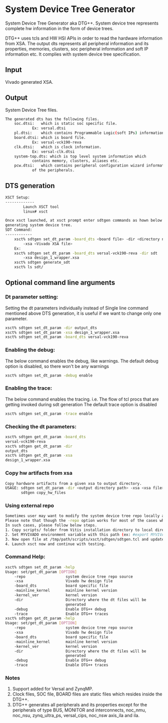 # System Device Tree Generator

System Device Tree Generator aka DTG++. System device tree represents
complete hw information in the form of device trees.

DTG++ uses tcls and HW HSI APIs in order to read the hardware
information from XSA. The output dts represents all peripheral information
and its properties, memories, clusters, soc peripheral information and soft
IP information etc. It complies with system device tree specification.

## Input

Vivado generated XSA.

## Output
System Device Tree files.
```bash
The generated dts has the following files.
	soc.dtsi:	which is static soc specific file.
			Ex: versal.dtsi
	pl.dtsi:	which contains Programmable Logic(soft IPs) information.
	board.dtsi:	which is board file.
			Ex: versal-vck190-reva
	clk.dtsi:	which is clock information.
			Ex: versal-clk.dtsi
	system-top.dts:	which is top level system information which
			contains memory, clusters, aliases etc.
	pcw.dtsi:	which contains peripheral configuration wizard information
			of the peripherals.
```
## DTS generation
			
```bash
XSCT Setup:
-------------
        Launch XSCT tool
        linux# xsct

Once xsct launched, at xsct prompt enter sdtgen commands as hown below for
generating system device tree.
SDT Command:
------------
	xsct% sdtgen set_dt_param -board_dts <board file> -dir <directory name>
		-xsa <Vivado XSA file>
	Ex:
	xsct% sdtgen set_dt_param -board_dts versal-vck190-reva -dir sdt
		-xsa design_1_wrapper.xsa
	xsct% sdtgen generate_sdt
	xsct% ls sdt/
```

## Optional command line arguments
### Dt parameter setting:
Setting the dt parameters individually instead of
Single line command mentioned above DTS generation, it is useful if
we want to change only one parameter.
```bash
xsct% sdtgen set_dt_param -dir output_dts
xsct% sdtgen set_dt_param -xsa design_1_wrapper.xsa
xsct% sdtgen set_dt_param -board_dts versal-vck190-reva
```

### Enabling the debug:
The below command enables the debug, like warnings.
The default debug option is disabled, so there won't be any warnings
```bash
xsct% sdtgen set_dt_param -debug enable
```

### Enabling the trace:
The below command enables the tracing.
i.e. The flow of tcl procs that are getting invoked during sdt generation
The default trace option is disabled
```bash
xsct% sdtgen set_dt_param -trace enable
```
 
### Checking the dt parameters:
```bash
xsct% sdtgen get_dt_param -board_dts
versal-vck190-reva
xsct% sdtgen get_dt_param -dir
output_dts
xsct% sdtgen get_dt_param -xsa
design_1_wrapper.xsa
```

### Copy hw artifacts from xsa
```bash
Copy hardware artifacts from a given xsa to output directory.
USAGE: sdtgen set_dt_param -dir <output directory path> -xsa <xsa file>
       sdtgen copy_hw_files
```

### Using external repo
```bash
Sometimes user may want to modify the system device tree repo locally and use that for testing, insuch scenarios user can specify local repo using -repo option at set_dt_param.
Please note that though the -repo option works for most of the cases where change is not in the core file i.e device_tree/data/device_tree.tcl, it will not work if change that needs to tested is in this file.
In such cases, please follow below steps.
1. Copy scripts/ folder from Vitis installation directory to local directory(ex: /tmp/path/)
2. Set MYVIVADO environment variable with this path (ex: #export MYVIVADO=/tmp/path/)
3. Now open file at /tmp/path/scripts/xsct/sdtgen/sdtgen.tcl and update it to source your own local device_tree.tcl instead of sourcing device_tree.tcl in installation path.
4. Launch xsct now and continue with testing.
```

### Command Help:
```bash
xsct% sdtgen set_dt_param -help
Usage: set/get_dt_param [OPTION]
	-repo                  system device tree repo source
	-xsa                   Vivado hw design file
	-board_dts             board specific file
	-mainline_kernel       mainline kernel version
	-kernel_ver            kernel version
	-dir                   Directory where the dt files will be
	                       generated
	-debug                 Enable DTG++ debug
	-trace                 Enable DTG++ traces
xsct% sdtgen get_dt_param -help
Usage: set/get_dt_param [OPTION]
	-repo                  system device tree repo source
	-xsa                   Vivado hw design file
	-board_dts             board specific file
	-mainline_kernel       mainline kernel version
	-kernel_ver            kernel version
	-dir                   Directory where the dt files will be
	                       generated
	-debug                 Enable DTG++ debug
	-trace                 Enable DTG++ traces
``` 
### Notes
1. Support added for Versal and ZynqMP.
2. Clock files, SOC file, BOARD files are static files which resides
   inside the DTG++.
3. DTG++ generates all peripherals and its properties except for the
   peripherals of type BUS, MONITOR and interconnects, noc_nmu,
   noc_nsu, zynq_ultra_ps, versal_cips, noc_nsw axis_ila and ila.
